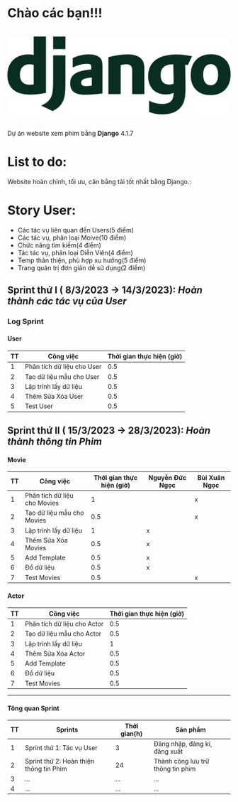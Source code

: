 # Chào các bạn!!!
<br/>
<div align="center">
<img src="https://github.com/nguyenducngoc/Phim/blob/main/flyers/django-logo-positive.png" alt="nguyenducngoc" />
</div>
<br/>

Dự án website xem phim bằng **Django** 4.1.7 

# List to do:
Website hoàn chỉnh, tối ưu, cân bằng tải tốt nhất bằng Django.:


# Story User:

+ Các tác vụ liên quan đến Users(5 điểm)
+ Các tác vụ, phân loại Moive(10 điểm)
+ Chức năng tìm kiếm(4 điểm)
+ Tác tác vụ, phân loại Diễn Viên(4 điểm)
+ Temp thân thiện, phù hợp xu hướng(5 điểm)
+ Trang quản trị đơn giản dễ sử dụng(2 điểm)



## Sprint thứ I ( 8/3/2023 -> 14/3/2023): *Hoàn thành các tác vụ của User*

### Log Sprint

#### User

| TT  | Công việc | Thời gian thực hiện (giờ) | 
| ------------- | ------------- | ------------- | 
| 1  | Phân tích dữ liệu cho User  | 0.5  |
| 2  | Tạo dữ liệu mẫu cho User  | 0.5  |
| 3  | Lập trình lấy dữ liệu  | 0.5  |
| 4  | Thêm Sửa Xóa User  | 0.5  |
| 5  | Test User  | 0.5  |

## Sprint thứ II ( 15/3/2023 -> 28/3/2023): *Hoàn thành thông tin Phim*
#### Movie

| TT  | Công việc | Thời gian thực hiện (giờ) |  Nguyễn Đức Ngọc | Bùi Xuân Ngọc | 
| ------------- | ------------- | ------------- | ------------- | ------------- | 
| 1  | Phân tích dữ liệu cho Movies  | 1  | | x | 
| 2  | Tạo dữ liệu mẫu cho Movies  | 0.5  | | x |
| 3  | Lập trình lấy dữ liệu  | 1 | x | |
| 4  | Thêm Sửa Xóa Movies  | 0.5  | x |  |
| 5  | Add Template  | 0.5  | x |  |
| 6  | Đổ dữ liệu  | 0.5  | x |  |
| 7  | Test Movies  | 0.5  | | x |

    


#### Actor
| TT  | Công việc | Thời gian thực hiện (giờ) | 
| ------------- | ------------- | ------------- | 
| 1  | Phân tích dữ liệu cho Actor  | 0.5  |
| 2  | Tạo dữ liệu mẫu cho Actor | 0.5  |
| 3  | Lập trình lấy dữ liệu  | 1 |
| 4  | Thêm Sửa Xóa Actor  | 0.5  |
| 5  | Add Template  | 0.5  |
| 6  | Đổ dữ liệu  | 0.5  |
| 7  | Test Movies  | 0.5  |


____




#### Tông quan Sprint 
| TT  | Sprints | Thời gian(h)  | Sản phẩm  | 
| ------------- | ------------- | ------------- | ------------- | 
| 1  | Sprint thứ 1: Tác vụ User  | 3  | Đăng nhập, đăng kí, đăng xuất  |
| 2  | Sprint thứ 2: Hoàn thiện thông tin Phim | 24  | Thành công lưu trữ thông tin phim |
| 3  | ...  | ... | ...  |
| 4  | ...  | ...  | ... |


              

              
              
              


